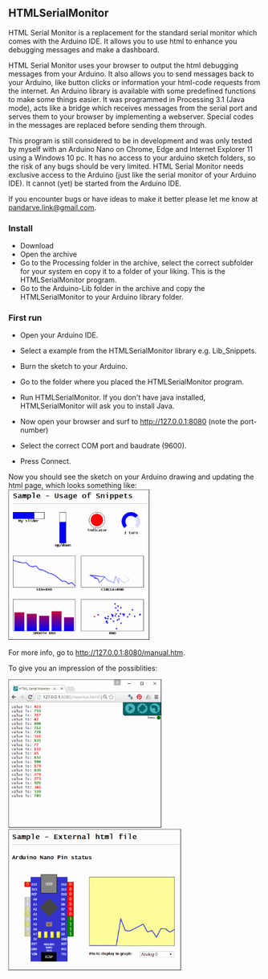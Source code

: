 ## HTMLSerialMonitor
 
HTML Serial Monitor is a replacement for the standard serial monitor which comes with the Arduino IDE. It allows you to use 
html to enhance you debugging messages and make a dashboard. 

HTML Serial Monitor uses your browser to output the html debugging messages from your Arduino. 
It also allows you to send messages back to your Arduino, like button clicks or information your html-code requests from the internet. 
An Arduino library is available with some predefined functions to make some things easier.
It was programmed in Processing 3.1 (Java mode), acts like a bridge which receives messages from the serial port and serves them to your browser by implementing a webserver. 
Special codes in the messages are replaced before sending them through.

This program is still considered to be in development and was only tested by myself with an Arduino Nano on Chrome, Edge and Internet Explorer 11 using a Windows 10 pc. It has no access to your arduino sketch folders, so the risk of any bugs should be very limited.
HTML Serial Monitor needs exclusive access to the Arduino (just like the serial monitor of your Arduino IDE). It cannot (yet) be started from the Arduino IDE. 

If you encounter bugs or have ideas to make it better please let me know at [pandarve.link@gmail.com](pandarve.link@gmail.com).

### Install
- Download 
- Open the archive
- Go to the Processing folder in the archive, select the correct subfolder for your system en copy it to a folder of your liking. This is the HTMLSerialMonitor program.
- Go to the Arduino-Lib folder in the archive and copy the HTMLSerialMonitor to your Arduino library folder.

### First run
- Open your Arduino IDE.
- Select a example from the HTMLSerialMonitor library e.g. Lib_Snippets.
- Burn the sketch to your Arduino.

- Go to the folder where you placed the HTMLSerialMonitor program.
- Run HTMLSerialMonitor. If you don't have java installed, HTMLSerialMonitor will ask you to install Java.
- Now open your browser and surf to http://127.0.0.1:8080 (note the port-number)
- Select the correct COM port and baudrate (9600).
- Press Connect. 
 
Now you should see the sketch on your Arduino drawing and updating the html page, which looks something like:
![](https://github.com/NardJ/HTMLSerialMonitor/blob/master/screenshots/Lib_Snippets.gif)

For more info, go to http://127.0.0.1:8080/manual.htm.

To give you an impression of the possiblities:

![](https://github.com/NardJ/HTMLSerialMonitor/blob/master/screenshots/Bare_DecoratedText.gif)
![](https://github.com/NardJ/HTMLSerialMonitor/blob/master/screenshots/Lib_UserInterface.gif)

